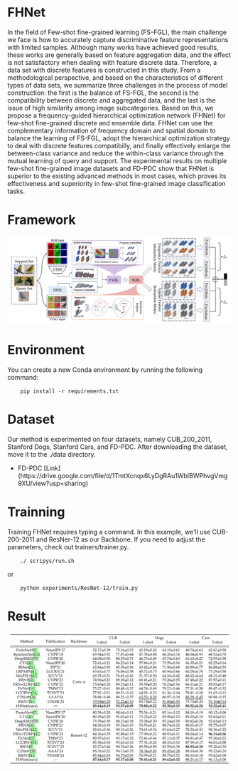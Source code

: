# FHNet
In the field of Few-shot fine-grained learning (FS-FGL), the main challenge we face is how to accurately capture discriminative feature representations with limited samples. Although many works have achieved good results, these works are generally based on feature aggregation data, and the effect is not satisfactory when dealing with feature discrete data. Therefore, a data set with discrete features is constructed in this study. From a methodological perspective, and based on the characteristics of different types of data sets, we summarize three challenges in the process of model construction: the first is the balance of FS-FGL, the second is the compatibility between discrete and aggregated data, and the last is the issue of high similarity among image subcategories. Based on this, we propose a frequency-guided hierarchical optimization network (FHNet) for few-shot fine-grained discrete and ensemble data. FHNet can use the complementary information of frequency domain and spatial domain to balance the learning of FS-FGL, adopt the hierarchical optimization strategy to deal with discrete features compatibilly, and finally effectively enlarge the between-class variance and reduce the within-class variance through the mutual learning of query and support. The experimental results on multiple few-shot fine-grained image datasets and FD-PDC show that FHNet is superior to the existing advanced methods in most cases, which proves its effectiveness and superiority in few-shot fine-grained image classification tasks.

# Framework
![项目框架](img/Framework.png)

# Environment
You can create a new Conda environment by running the following command:
```
    pip install -r requirements.txt
```

# Dataset
Our method is experimented on four datasets, namely CUB_200_2011, Stanford Dogs, Stanford Cars, and FD-PDC. After downloading the dataset, move it to the ./data directory.
<ul>
<li> FD-PDC [Link](https://drive.google.com/file/d/1TmtXcnqx6LyDgRAu1WbIBWPhvgVmg9XU/view?usp=sharing)</li>
</ul>

# Trainning
Training FHNet requires typing a command. In this example, we'll use CUB-200-2011 and ResNer-12 as our Backbone. If you need to adjust the parameters, check out trainers/trainer.py.
```
    ./ scripys/run.sh
```
or
```
    python experiments/ResNet-12/train.py
```

# Result
![result](img/result.png)

